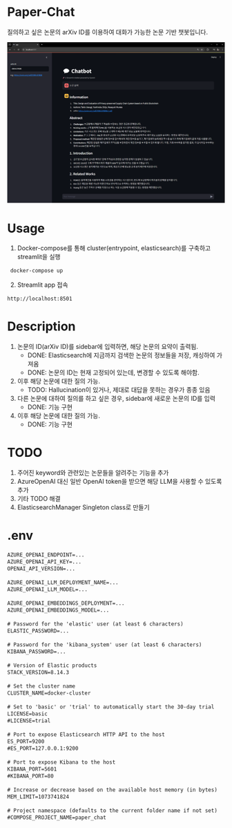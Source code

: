 # Paper-Chat

질의하고 싶은 논문의 arXiv ID를 이용하여 대화가 가능한 논문 기반 챗봇입니다.

![alt text](assets/image.png)

# Usage

1. Docker-compose를 통해 cluster(entrypoint, elasticsearch)를 구축하고 streamlit을 실행

```bash
 docker-compose up
```

2. Streamlit app 접속

```bash
http://localhost:8501
```

# Description

1. 논문의 ID(arXiv ID)를 sidebar에 입력하면, 해당 논문의 요약이 출력됨.
   - DONE: Elasticsearch에 지금까지 검색한 논문의 정보들을 저장, 캐싱하여 가져옴
   - DONE: 논문의 ID는 현재 고정되어 있는데, 변경할 수 있도록 해야함.
2. 이후 해당 논문에 대한 질의 가능.
   - TODO: Hallucination이 있거나, 제대로 대답을 못하는 경우가 종종 있음
3. 다른 논문에 대하여 질의를 하고 싶은 경우, sidebar에 새로운 논문의 ID를 입력
   - DONE: 기능 구현
4. 이후 해당 논문에 대한 질의 가능.
   - DONE: 기능 구현

# TODO

1. 주어진 keyword와 관련있는 논문들을 알려주는 기능을 추가
2. AzureOpenAI 대신 일반 OpenAI token을 받으면 해당 LLM을 사용할 수 있도록 추가
3. 기타 TODO 해결
4. ElasticsearchManager Singleton class로 만들기

# .env

```
AZURE_OPENAI_ENDPOINT=...
AZURE_OPENAI_API_KEY=...
OPENAI_API_VERSION=...

AZURE_OPENAI_LLM_DEPLOYMENT_NAME=...
AZURE_OPENAI_LLM_MODEL=...

AZURE_OPENAI_EMBEDDINGS_DEPLOYMENT=...
AZURE_OPENAI_EMBEDDINGS_MODEL=...

# Password for the 'elastic' user (at least 6 characters)
ELASTIC_PASSWORD=...

# Password for the 'kibana_system' user (at least 6 characters)
KIBANA_PASSWORD=...

# Version of Elastic products
STACK_VERSION=8.14.3

# Set the cluster name
CLUSTER_NAME=docker-cluster

# Set to 'basic' or 'trial' to automatically start the 30-day trial
LICENSE=basic
#LICENSE=trial

# Port to expose Elasticsearch HTTP API to the host
ES_PORT=9200
#ES_PORT=127.0.0.1:9200

# Port to expose Kibana to the host
KIBANA_PORT=5601
#KIBANA_PORT=80

# Increase or decrease based on the available host memory (in bytes)
MEM_LIMIT=1073741824

# Project namespace (defaults to the current folder name if not set)
#COMPOSE_PROJECT_NAME=paper_chat
```
